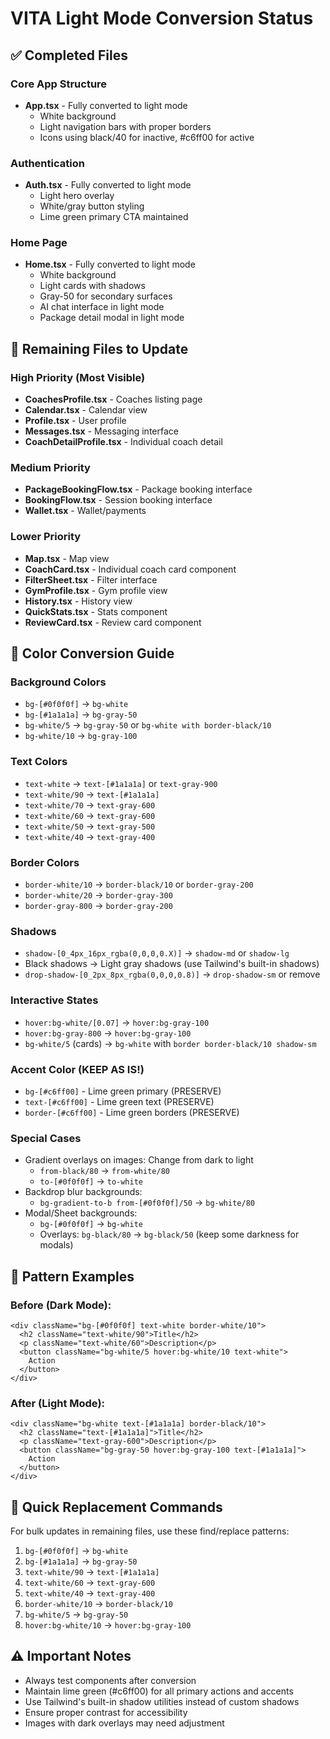 # VITA Light Mode Conversion Status

## ✅ Completed Files

### Core App Structure
- **App.tsx** - Fully converted to light mode
  - White background
  - Light navigation bars with proper borders
  - Icons using black/40 for inactive, #c6ff00 for active

### Authentication
- **Auth.tsx** - Fully converted to light mode
  - Light hero overlay
  - White/gray button styling
  - Lime green primary CTA maintained

### Home Page
- **Home.tsx** - Fully converted to light mode
  - White background
  - Light cards with shadows
  - Gray-50 for secondary surfaces
  - AI chat interface in light mode
  - Package detail modal in light mode

## 🔄 Remaining Files to Update

### High Priority (Most Visible)
- **CoachesProfile.tsx** - Coaches listing page
- **Calendar.tsx** - Calendar view
- **Profile.tsx** - User profile
- **Messages.tsx** - Messaging interface
- **CoachDetailProfile.tsx** - Individual coach detail
  
### Medium Priority
- **PackageBookingFlow.tsx** - Package booking interface
- **BookingFlow.tsx** - Session booking interface
- **Wallet.tsx** - Wallet/payments

### Lower Priority
- **Map.tsx** - Map view
- **CoachCard.tsx** - Individual coach card component
- **FilterSheet.tsx** - Filter interface
- **GymProfile.tsx** - Gym profile view
- **History.tsx** - History view
- **QuickStats.tsx** - Stats component
- **ReviewCard.tsx** - Review card component

## 🎨 Color Conversion Guide

### Background Colors
- `bg-[#0f0f0f]` → `bg-white`
- `bg-[#1a1a1a]` → `bg-gray-50`
- `bg-white/5` → `bg-gray-50` or `bg-white with border-black/10`
- `bg-white/10` → `bg-gray-100`

### Text Colors
- `text-white` → `text-[#1a1a1a]` or `text-gray-900`
- `text-white/90` → `text-[#1a1a1a]`
- `text-white/70` → `text-gray-600`
- `text-white/60` → `text-gray-600`
- `text-white/50` → `text-gray-500`
- `text-white/40` → `text-gray-400`

### Border Colors
- `border-white/10` → `border-black/10` or `border-gray-200`
- `border-white/20` → `border-gray-300`
- `border-gray-800` → `border-gray-200`

### Shadows
- `shadow-[0_4px_16px_rgba(0,0,0,0.X)]` → `shadow-md` or `shadow-lg`
- Black shadows → Light gray shadows (use Tailwind's built-in shadows)
- `drop-shadow-[0_2px_8px_rgba(0,0,0,0.8)]` → `drop-shadow-sm` or remove

### Interactive States
- `hover:bg-white/[0.07]` → `hover:bg-gray-100`
- `hover:bg-gray-800` → `hover:bg-gray-100`
- `bg-white/5` (cards) → `bg-white` with `border border-black/10 shadow-sm`

### Accent Color (KEEP AS IS!)
- `bg-[#c6ff00]` - Lime green primary (PRESERVE)
- `text-[#c6ff00]` - Lime green text (PRESERVE)
- `border-[#c6ff00]` - Lime green borders (PRESERVE)

### Special Cases
- Gradient overlays on images: Change from dark to light
  - `from-black/80` → `from-white/80`
  - `to-[#0f0f0f]` → `to-white`
- Backdrop blur backgrounds:
  - `bg-gradient-to-b from-[#0f0f0f]/50` → `bg-white/80`
- Modal/Sheet backgrounds:
  - `bg-[#0f0f0f]` → `bg-white`
  - Overlays: `bg-black/80` → `bg-black/50` (keep some darkness for modals)

## 📝 Pattern Examples

### Before (Dark Mode):
```tsx
<div className="bg-[#0f0f0f] text-white border-white/10">
  <h2 className="text-white/90">Title</h2>
  <p className="text-white/60">Description</p>
  <button className="bg-white/5 hover:bg-white/10 text-white">
    Action
  </button>
</div>
```

### After (Light Mode):
```tsx
<div className="bg-white text-[#1a1a1a] border-black/10">
  <h2 className="text-[#1a1a1a]">Title</h2>
  <p className="text-gray-600">Description</p>
  <button className="bg-gray-50 hover:bg-gray-100 text-[#1a1a1a]">
    Action
  </button>
</div>
```

## 🚀 Quick Replacement Commands

For bulk updates in remaining files, use these find/replace patterns:

1. `bg-[#0f0f0f]` → `bg-white`
2. `bg-[#1a1a1a]` → `bg-gray-50`
3. `text-white/90` → `text-[#1a1a1a]`
4. `text-white/60` → `text-gray-600`
5. `text-white/40` → `text-gray-400`
6. `border-white/10` → `border-black/10`
7. `bg-white/5` → `bg-gray-50`
8. `hover:bg-white/10` → `hover:bg-gray-100`

## ⚠️ Important Notes

- Always test components after conversion
- Maintain lime green (#c6ff00) for all primary actions and accents
- Use Tailwind's built-in shadow utilities instead of custom shadows
- Ensure proper contrast for accessibility
- Images with dark overlays may need adjustment
